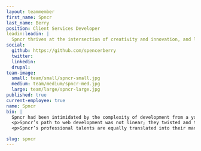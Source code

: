 ```yaml
---
layout: teammember
first_name: Spncr
last_name: Berry
position: Client Services Developer
leadin:leadin: |
  Spncr thrives at the intersection of creativity and innovation, and leverages technology to simplify and enrich the human experience. 
social:
  github: https://github.com/spencerberry
  twitter: 
  linkedin: 
  drupal:
team-image:
  small: team/small/spncr-small.jpg
  medium: team/medium/spncr-med.jpg
  large: team/large/spncr-large.jpg
published: true
current-employee: true
name: Spncr
bio: |
  Spncr had been intimidated by the complexity of development from a young age, so they set out to build the skills they needed little by little—from practicing by route of video game development and WordPress site support, to years of intense self study. Eventually, Spncr’s technical knowledge along with their drive to align their daily work with organizations that bring about positive change landed them here at ThinkShout. 
  <p>Spncr’s path to web development was not linear; they twisted and turned and explored work that embraced their inclination to creativity and passion for making. With a degree in filmmaking from Academy of Art University in San Francisco, Spncr wrote and directed films before moving on to other jobs—some of which included working in sales, recruiting technologists, and even working in the technology side of a cabinet factory. 
  <p>Spncr’s professional talents are equally translated into their many hobbies. Whether it be yo-yo making, cooking, solving puzzles, or being named the Finnish National Kendama champion, it’s clear that Spncr sits at the junction of logic, creativity, and problem solving. 

slug: spncr
---
```

